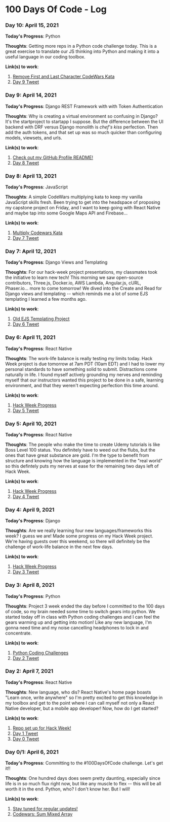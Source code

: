 # 100 Days Of Code - Log

### Day 10: April 15, 2021

**Today's Progress**: Python

**Thoughts**: Getting more reps in a Python code challenge today. This is a great exercise to translate our JS thinking into Python and making it into a useful language in our coding toolbox.

**Link(s) to work**:

1. [Remove First and Last Character CodeWars Kata](https://bit.ly/3djwPER)
2. [Day 9 Tweet](https://twitter.com/kimmy_codes/status/1382433452822196225?s=20)

### Day 9: April 14, 2021

**Today's Progress**: Django REST Framework with with Token Authentication

**Thoughts**: Why is creating a virtual environment so confusing in Django? It's the startproject to startapp I suppose. But the difference between the UI backend with DRF versus Django monolith is _chef's kiss_ perfection. Then add the auth tokens, and that set up was so much quicker than configuring models, viewsets, and urls.

**Link(s) to work**:

1. [Check out my GitHub Profile README!](https://github.com/kccrtv/kccrtv/blob/main/README.md)
2. [Day 8 Tweet](https://twitter.com/kimmy_codes/status/1382022504655462409?s=20)

### Day 8: April 13, 2021

**Today's Progress**: JavaScript

**Thoughts**: A simple CodeWars multiplying kata to keep my vanilla JavaScript skills fresh. Been trying to get into the headspace of proposing my capstone project on Friday, and I want to keep going with React Native and maybe tap into some Google Maps API and Firebase...

**Link(s) to work**:

1. [Multiply Codewars Kata](http://codewars.com/r/bKoHJg)
2. [Day 7 Tweet](https://twitter.com/kimmy_codes/status/1381645804016824323?s=20)

### Day 7: April 12, 2021

**Today's Progress**: Django Views and Templating

**Thoughts**: For our hack-week project presentations, my classmates took the initiative to learn new tech! This morning we saw open-source contributors, Three.js, Docker.io, AWS Lambda, Angular.js, cURL, Phaser.io... more to come tomorrow! We dived into the Create and Read for Django views and templating -- which reminds me a lot of some EJS templating I learned a few months ago.

**Link(s) to work**:

1. [Old EJS Templating Project](https://github.com/kccrtv/blog/blob/master/views/home.ejs)
2. [Day 6 Tweet](https://twitter.com/kimmy_codes/status/1381606896814059520?s=20)

### Day 6: April 11, 2021

**Today's Progress**: React Native

**Thoughts**: The work-life balance is really testing my limits today. Hack Week project is due tomorrow at 7am PDT (10am EDT) and I had to lower my personal standards to have something solid to submit. Distractions come naturally in life. I found myself actively grounding my nerves and reminding myself that our instructors wanted this project to be done in a safe, learning environment, and that they weren't expecting perfection this time around.

**Link(s) to work**:

1. [Hack Week Progress](https://github.com/kccrtv/BoatMobile/commit/679b9f19d67a800a6fe7c6810fff135318f93e8f)
2. [Day 5 Tweet](https://twitter.com/kimmy_codes/status/1381030402899333123?s=20)

### Day 5: April 10, 2021

**Today's Progress**: React Native

**Thoughts**: The people who make the time to create Udemy tutorials is like Boss Level 100 status. You definitely have to weed out the flubs, but the ones that have great substance are gold. I'm the type to benefit from structure and knowing how the language is implemented in the "real world" so this defintely puts my nerves at ease for the remaining two days left of Hack Week.

**Link(s) to work**:

1. [Hack Week Progress](https://github.com/kccrtv/BoatMobile/commit/51f7ca561d3c5a7cdcb9cf83632b4c5dcbb8e279)
2. [Day 4 Tweet](https://twitter.com/kimmy_codes/status/1380702193699803140?s=20)

### Day 4: April 9, 2021

**Today's Progress**: Django

**Thoughts**: Are we really learning four new languages/frameworks this week? I guess we are! Made some progress on my Hack Week project. We're having guests over this weekend, so there will definitely be the challenge of work-life balance in the next few days.

**Link(s) to work**:

1. [Hack Week Progress](https://github.com/kccrtv/BoatMobile/commit/865528736e0760adb9c625b39ab4d9b6a42f362d)
2. [Day 3 Tweet](https://twitter.com/kimmy_codes/status/1380175822267408392?s=20)

### Day 3: April 8, 2021

**Today's Progress**: Python

**Thoughts**: Project 3 week ended the day before I committed to the 100 days of code, so my brain needed some time to switch gears into python. We started today off in class with Python coding challenges and I can feel the gears warming up and getting into motion! Like any new language, I'm gonna need time and my noise cancelling headphones to lock in and concentrate.

**Link(s) to work**:

1. [Python Coding Challenges](https://github.com/kccrtv/code-every-day/blob/days/day-3/challenges.py)
2. [Day 2 Tweet](https://twitter.com/kimmy_codes/status/1379957452897087490?s=20)

### Day 2: April 7, 2021

**Today's Progress**: React Native

**Thoughts**: New language, who dis? React Native's home page boasts "Learn once, write anywhere" so I'm pretty excited to get this knowledge in my toolbox and get to the point where I can call myself not only a React Native developer, but a mobile app developer! Now, how do I get started?

**Link(s) to work**:

1. [Repo set up for Hack Week!](https://github.com/kccrtv/boat-mobile)
2. [Day 1 Tweet](https://twitter.com/kimmy_codes/status/1379454499828342793?s=20)
3. [Day 0 Tweet](https://twitter.com/kimmy_codes/status/1379438871104999428?s=20)

### Day 0/1: April 6, 2021

**Today's Progress**: Committing to the #100DaysOfCode challenge. Let's get it!!

**Thoughts**: One hundred days does seem pretty daunting, especially since life is in so much flux right now, but like any muscle to flex -- this will be all worth it in the end. Python, who? I don't know her. But I will!

**Link(s) to work**:

1. [Stay tuned for regular updates!](https://twitter.com/kimmy_codes)
2. [Codewars: Sum Mixed Array](https://www.codewars.com/kata/57eaeb9578748ff92a000009)
